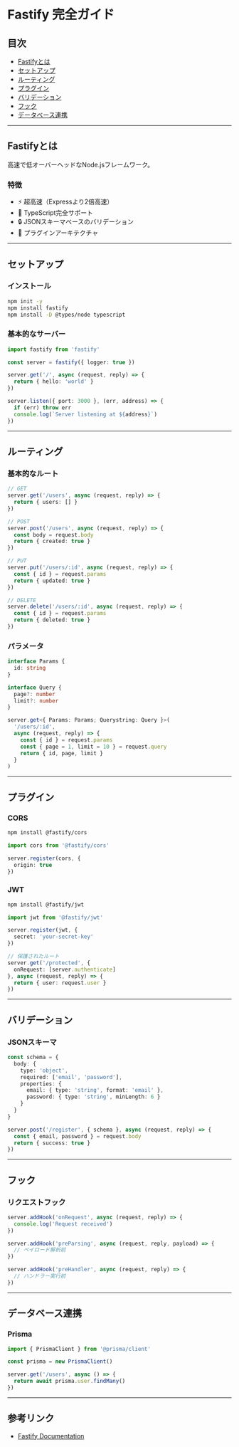 # Fastify 完全ガイド

## 目次
- [Fastifyとは](#fastifyとは)
- [セットアップ](#セットアップ)
- [ルーティング](#ルーティング)
- [プラグイン](#プラグイン)
- [バリデーション](#バリデーション)
- [フック](#フック)
- [データベース連携](#データベース連携)

---

## Fastifyとは

高速で低オーバーヘッドなNode.jsフレームワーク。

### 特徴
- ⚡ 超高速（Expressより2倍高速）
- 📝 TypeScript完全サポート
- 🔒 JSONスキーマベースのバリデーション
- 🔌 プラグインアーキテクチャ

---

## セットアップ

### インストール

```bash
npm init -y
npm install fastify
npm install -D @types/node typescript
```

### 基本的なサーバー

```typescript
import fastify from 'fastify'

const server = fastify({ logger: true })

server.get('/', async (request, reply) => {
  return { hello: 'world' }
})

server.listen({ port: 3000 }, (err, address) => {
  if (err) throw err
  console.log(`Server listening at ${address}`)
})
```

---

## ルーティング

### 基本的なルート

```typescript
// GET
server.get('/users', async (request, reply) => {
  return { users: [] }
})

// POST
server.post('/users', async (request, reply) => {
  const body = request.body
  return { created: true }
})

// PUT
server.put('/users/:id', async (request, reply) => {
  const { id } = request.params
  return { updated: true }
})

// DELETE
server.delete('/users/:id', async (request, reply) => {
  const { id } = request.params
  return { deleted: true }
})
```

### パラメータ

```typescript
interface Params {
  id: string
}

interface Query {
  page?: number
  limit?: number
}

server.get<{ Params: Params; Querystring: Query }>(
  '/users/:id',
  async (request, reply) => {
    const { id } = request.params
    const { page = 1, limit = 10 } = request.query
    return { id, page, limit }
  }
)
```

---

## プラグイン

### CORS

```bash
npm install @fastify/cors
```

```typescript
import cors from '@fastify/cors'

server.register(cors, {
  origin: true
})
```

### JWT

```bash
npm install @fastify/jwt
```

```typescript
import jwt from '@fastify/jwt'

server.register(jwt, {
  secret: 'your-secret-key'
})

// 保護されたルート
server.get('/protected', {
  onRequest: [server.authenticate]
}, async (request, reply) => {
  return { user: request.user }
})
```

---

## バリデーション

### JSONスキーマ

```typescript
const schema = {
  body: {
    type: 'object',
    required: ['email', 'password'],
    properties: {
      email: { type: 'string', format: 'email' },
      password: { type: 'string', minLength: 6 }
    }
  }
}

server.post('/register', { schema }, async (request, reply) => {
  const { email, password } = request.body
  return { success: true }
})
```

---

## フック

### リクエストフック

```typescript
server.addHook('onRequest', async (request, reply) => {
  console.log('Request received')
})

server.addHook('preParsing', async (request, reply, payload) => {
  // ペイロード解析前
})

server.addHook('preHandler', async (request, reply) => {
  // ハンドラー実行前
})
```

---

## データベース連携

### Prisma

```typescript
import { PrismaClient } from '@prisma/client'

const prisma = new PrismaClient()

server.get('/users', async () => {
  return await prisma.user.findMany()
})
```

---

## 参考リンク

- [Fastify Documentation](https://www.fastify.io/)
